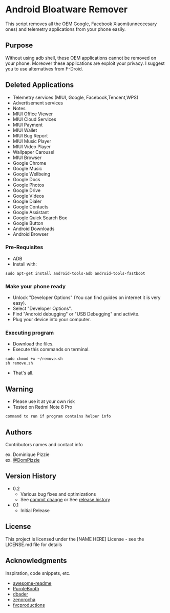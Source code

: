 # Android Bloatware Remover

This script removes all the OEM Google, Facebook Xiaomi(unneccesary ones) and telemetry applications from your phone easily.
## Purpose  
Without using adb shell, these OEM applications cannot be removed on your phone. Moreover these applications are exploit your privacy. I suggest you to use alternatives from F-Droid.

## Deleted Applications
* Telemetry services (MIUI, Google, Facebook,Tencent,WPS)
* Advertisement services
* Notes
* MIUI Office Viewer
* MIUI Cloud Services
* MIUI Payment
* MIUI Wallet
* MIUI Bug Report
* MIUI Music Player
* MIUI Video Player
* Wallpaper Carousel 
* MIUI Browser
* Google Chrome
* Google Music
* Google Wellbeing
* Google Docs
* Google Photos
* Google Drive
* Google Videos
* Google Dialer
* Google Contacts
* Google Assistant
* Google Quick Search Box
* Google Button
* Android Downloads
* Android Browser

### Pre-Requisites 
* ADB 
* Install with:

```
sudo apt-get install android-tools-adb android-tools-fastboot
```
### Make your phone ready
* Unlock "Developer Options" (You can find guides on internet it is very easy).
* Select "Developer Options".
* Find "Android debugging" or "USB Debugging" and activite.
* Plug your device into your computer.


### Executing program

* Download the files.
* Execute this commands on terminal.
```
sudo chmod +x ~/remove.sh
sh remove.sh
```
* That's all.

## Warning

* Please use it at your own risk
* Tested on Redmi Note 8 Pro 

```
command to run if program contains helper info
```

## Authors

Contributors names and contact info

ex. Dominique Pizzie  
ex. [@DomPizzie](https://twitter.com/dompizzie)

## Version History

* 0.2
    * Various bug fixes and optimizations
    * See [commit change]() or See [release history]()
* 0.1
    * Initial Release

## License

This project is licensed under the [NAME HERE] License - see the LICENSE.md file for details

## Acknowledgments

Inspiration, code snippets, etc.
* [awesome-readme](https://github.com/matiassingers/awesome-readme)
* [PurpleBooth](https://gist.github.com/PurpleBooth/109311bb0361f32d87a2)
* [dbader](https://github.com/dbader/readme-template)
* [zenorocha](https://gist.github.com/zenorocha/4526327)
* [fvcproductions](https://gist.github.com/fvcproductions/1bfc2d4aecb01a834b46)
